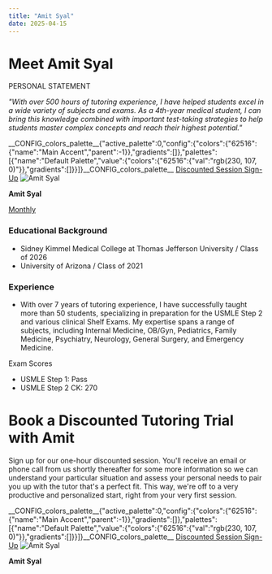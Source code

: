 ```yaml
---
title: "Amit Syal"
date: 2025-04-15
---
```


# Meet Amit Syal

PERSONAL STATEMENT

_"With over 500 hours of tutoring experience, I have helped students excel in a wide variety of subjects and exams. As a 4th-year medical student, I can bring this knowledge combined with important test-taking strategies to help students master complex concepts and reach their highest potential."_

\_\_CONFIG\_colors\_palette\_\_{"active\_palette":0,"config":{"colors":{"62516":{"name":"Main Accent","parent":-1}},"gradients":\[\]},"palettes":\[{"name":"Default Palette","value":{"colors":{"62516":{"val":"rgb(230, 107, 0)"}},"gradients":\[\]}}\]}\_\_CONFIG\_colors\_palette\_\_ [Discounted Session Sign-Up](/purchase-discounted-session/) ![](https://www.medlearnity.com/wp-content/uploads/2025/04/Amit-Syal.webp "Amit Syal")

**Amit Syal**

[Monthly](#)

### Educational Background

- Sidney Kimmel Medical College at Thomas Jefferson University / Class of 2026
- University of Arizona / Class of 2021

### Experience

- With over 7 years of tutoring experience, I have successfully taught more than 50 students, specializing in preparation for the USMLE Step 2 and various clinical Shelf Exams. My expertise spans a range of subjects, including Internal Medicine, OB/Gyn, Pediatrics, Family Medicine, Psychiatry, Neurology, General Surgery, and Emergency Medicine.

Exam Scores

- USMLE Step 1: Pass
- USMLE Step 2 CK: 270

# Book a Discounted Tutoring Trial with Amit

Sign up for our one-hour discounted session. You'll receive an email or phone call from us shortly thereafter for some more information so we can understand your particular situation and assess your personal needs to pair you up with the tutor that's a perfect fit. This way, we're off to a very productive and personalized start, right from your very first session.

\_\_CONFIG\_colors\_palette\_\_{"active\_palette":0,"config":{"colors":{"62516":{"name":"Main Accent","parent":-1}},"gradients":\[\]},"palettes":\[{"name":"Default Palette","value":{"colors":{"62516":{"val":"rgb(230, 107, 0)"}},"gradients":\[\]}}\]}\_\_CONFIG\_colors\_palette\_\_ [Discounted Session Sign-Up](/purchase-discounted-session/) ![](https://www.medlearnity.com/wp-content/uploads/2025/04/Amit-Syal.webp "Amit Syal")

****Amit Syal****
